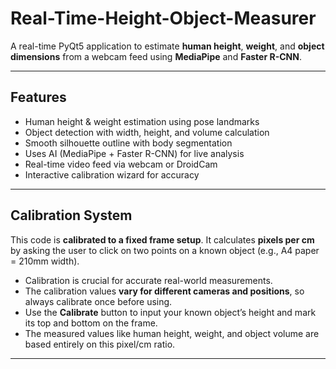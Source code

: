 # Real-Time-Height-Object-Measurer

A real-time PyQt5 application to estimate **human height**, **weight**, and **object dimensions** from a webcam feed using **MediaPipe** and **Faster R-CNN**.

---

##  Features

-  Human height & weight estimation using pose landmarks  
-  Object detection with width, height, and volume calculation  
-  Smooth silhouette outline with body segmentation  
-  Uses AI (MediaPipe + Faster R-CNN) for live analysis  
-  Real-time video feed via webcam or DroidCam  
-  Interactive calibration wizard for accuracy

---

##  Calibration System

This code is **calibrated to a fixed frame setup**. It calculates **pixels per cm** by asking the user to click on two points on a known object (e.g., A4 paper = 210mm width).

- Calibration is crucial for accurate real-world measurements.
- The calibration values **vary for different cameras and positions**, so always calibrate once before using.
- Use the **Calibrate** button to input your known object’s height and mark its top and bottom on the frame.
- The measured values like human height, weight, and object volume are based entirely on this pixel/cm ratio.

---

